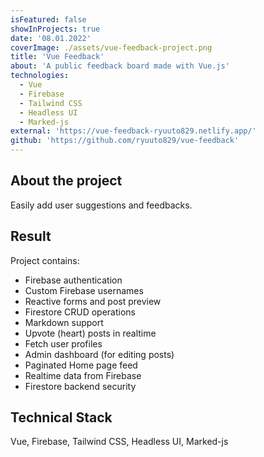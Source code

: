 ```yaml
---
isFeatured: false
showInProjects: true
date: '08.01.2022'
coverImage: ./assets/vue-feedback-project.png
title: 'Vue Feedback'
about: 'A public feedback board made with Vue.js'
technologies:
  - Vue
  - Firebase
  - Tailwind CSS
  - Headless UI
  - Marked-js
external: 'https://vue-feedback-ryuuto829.netlify.app/'
github: 'https://github.com/ryuuto829/vue-feedback'
---
```


## About the project

Easily add user suggestions and feedbacks.

## Result

Project contains:

- Firebase authentication
- Custom Firebase usernames
- Reactive forms and post preview
- Firestore CRUD operations
- Markdown support
- Upvote (heart) posts in realtime
- Fetch user profiles
- Admin dashboard (for editing posts)
- Paginated Home page feed
- Realtime data from Firebase
- Firestore backend security

## Technical Stack

Vue, Firebase, Tailwind CSS, Headless UI, Marked-js
